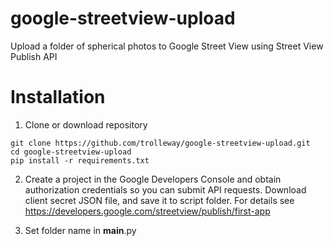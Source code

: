 # google-streetview-upload
Upload a folder of spherical photos to Google Street View using Street View Publish API

# Installation

1. Clone or download repository
```
git clone https://github.com/trolleway/google-streetview-upload.git
cd google-streetview-upload
pip install -r requirements.txt
```
2. Create a project in the Google Developers Console and obtain authorization credentials so you can submit API requests. Download client secret JSON file, and save it to script folder.
For details see https://developers.google.com/streetview/publish/first-app

3. Set folder name in __main__.py
